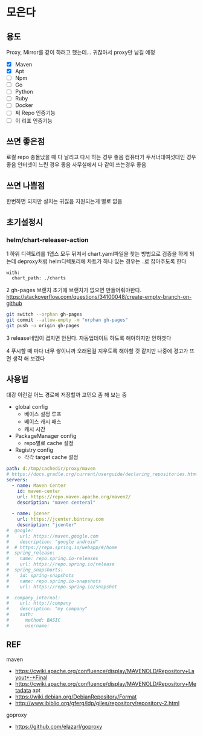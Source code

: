# 모은다 

## 용도

Proxy, Mirror를 같이 하려고 했는데... 귀찮아서 proxy만 남길 예정

- [x] Maven
- [x] Apt
- [ ] Npm
- [ ] Go
- [ ] Python
- [ ] Ruby
- [ ] Docker
- [ ] 쩌 Repo 인증기능
- [ ] 이 리포 인증기능 

## 쓰면 좋은점
로컬 repo 충돌났을 때 다 날리고 다시 하는 경우 좋음
컴퓨터가 두서너대여섯대인 경우 좋음
인터넷이 느린 경우 좋음
사무실에서 다 같이 쓰는경우 좋음

## 쓰면 나쁨점
한번하면 되지만 설치는 귀찮음
지원되는게 별로 없음

## 초기설정시

### helm/chart-releaser-action
1 하위 디렉토리를 1뎁스 모두 뒤져서 chart.yaml파일을 찾는 방법으로 검증을 하게 되는데
deproxy처럼 helm디렉토리에 차트가 하나 있는 경우는 `.`로 잡아주도록 한다
```
with:
  chart_path: ./charts
```
2 gh-pages 브랜치
초기에 브랜치가 없으면 만들어줘야한다.
https://stackoverflow.com/questions/34100048/create-empty-branch-on-github
```bash
git switch --orphan gh-pages
git commit --allow-empty -m "orphan gh-pages"
git push -u origin gh-pages
```

3 release네임이 겹치면 안된다. 자동업데이트 하도록
해야하지만 안하겟다

4 푸시할 때 마다 너무 쌓이니까 오래된걸 지우도록
해야할 것 같지만 나중에 경고가 뜨면 생각 해 보겠다

## 사용법

대강 이런걸 어느 경로에 저장할까 고민으 좀 해 보는 중

- global config
  - 베이스 설정 루프
  - 베이스 캐시 패스
  - 캐시 시간
- PackageManager config
  - repo별로 cache 설정
- Registry config
  - 각각 target cache 설정
```yaml
path: d:/tmp/cachedir/proxy/maven
# https://docs.gradle.org/current/userguide/declaring_repositories.html
servers:
  - name: Maven Center
    id: maven-center
    url: https://repo.maven.apache.org/maven2/
    description: "maven centeral"
    
  - name: jcener
    url: https://jcenter.bintray.com
    description: "jcenter"
#  google:
#    url: https://maven.google.com
#    description: "google android"
#  # https://repo.spring.io/webapp/#/home
#  spring_release:
#    name: repo.spring.io-releases
#    url: https://repo.spring.io/release
#  spring_snapshorts:
#    id: spring-snapshots
#    name: repo.spring.io-snapshots
#    url: https://repo.spring.io/snapshot

#  company_internal:
#    url: http://company
#    description: "my company"
#    auth:
#      method: BASIC
#      username:
```

## REF

maven
* https://cwiki.apache.org/confluence/display/MAVENOLD/Repository+Layout+-+Final
* https://cwiki.apache.org/confluence/display/MAVENOLD/Repository+Metadata
apt
* https://wiki.debian.org/DebianRepository/Format
* http://www.ibiblio.org/gferg/ldp/giles/repository/repository-2.html

goproxy
* https://github.com/elazarl/goproxy
